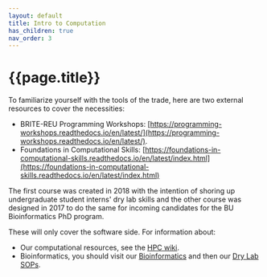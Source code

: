 ```yaml
---
layout: default
title: Intro to Computation
has_children: true
nav_order: 3
---
```


# {{page.title}}

To familiarize yourself with the tools of the trade, here are two external resources to cover the necessities:

* BRITE-REU Programming Workshops: [https://programming-workshops.readthedocs.io/en/latest/](https://programming-workshops.readthedocs.io/en/latest/).
* Foundations in Computational Skills: [https://foundations-in-computational-skills.readthedocs.io/en/latest/index.html](https://foundations-in-computational-skills.readthedocs.io/en/latest/index.html)

The first course was created in 2018 with the intention of shoring up undergraduate student interns' dry lab skills and the other course was designed in 2017 to do the same for incoming candidates for the BU Bioinformatics PhD program.

These will only cover the software side. For information about:

* Our computational resources, see the [HPC wiki](https://hpcwiki.pmacs.upenn.edu/wiki/index.php/HPC:User_Guide).
* Bioinformatics, you should visit our [Bioinformatics](https://yuyanchenglab.github.io/docs/Intro%20to%20Computation/Bioinformatics.html) and then our [Dry Lab SOPs](https://yuyanchenglab.github.io/docs/Dry%20Lab%20SOPs/).